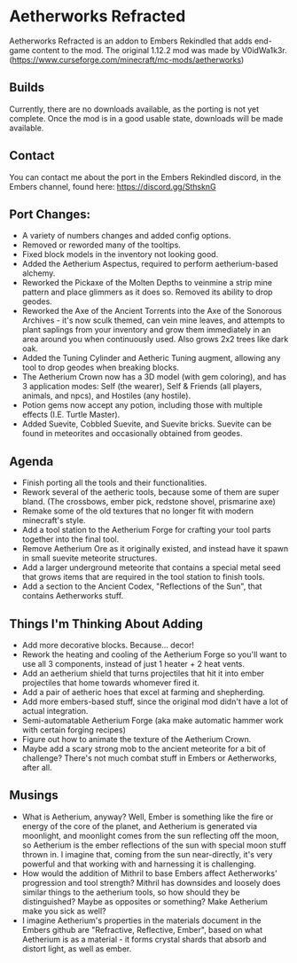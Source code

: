 # Aetherworks Refracted
Aetherworks Refracted is an addon to Embers Rekindled that adds end-game content to the mod. The original 1.12.2 mod was made by V0idWa1k3r. (https://www.curseforge.com/minecraft/mc-mods/aetherworks)

## Builds
Currently, there are no downloads available, as the porting is not yet complete. Once the mod is in a good usable state, downloads will be made available.

## Contact
You can contact me about the port in the Embers Rekindled discord, in the Embers channel, found here: https://discord.gg/SthsknG

## Port Changes:
- A variety of numbers changes and added config options.
- Removed or reworded many of the tooltips.
- Fixed block models in the inventory not looking good.
- Added the Aetherium Aspectus, required to perform aetherium-based alchemy.
- Reworked the Pickaxe of the Molten Depths to veinmine a strip mine pattern and place glimmers as it does so. Removed its ability to drop geodes.
- Reworked the Axe of the Ancient Torrents into the Axe of the Sonorous Archives - it's now sculk themed, can vein mine leaves, and attempts to plant saplings from your inventory and grow them immediately in an area around you when continuously used. Also grows 2x2 trees like dark oak.
- Added the Tuning Cylinder and Aetheric Tuning augment, allowing any tool to drop geodes when breaking blocks.
- The Aetherium Crown now has a 3D model (with gem coloring), and has 3 application modes: Self (the wearer), Self & Friends (all players, animals, and npcs), and Hostiles (any hostile).
- Potion gems now accept any potion, including those with multiple effects (I.E. Turtle Master).
- Added Suevite, Cobbled Suevite, and Suevite bricks. Suevite can be found in meteorites and occasionally obtained from geodes.

## Agenda
- Finish porting all the tools and their functionalities.
- Rework several of the aetheric tools, because some of them are super bland. (The crossbows, ember pick, redstone shovel, prismarine axe)
- Remake some of the old textures that no longer fit with modern minecraft's style.
- Add a tool station to the Aetherium Forge for crafting your tool parts together into the final tool.
- Remove Aetherium Ore as it originally existed, and instead have it spawn in small suevite meteorite structures.
- Add a larger underground meteorite that contains a special metal seed that grows items that are required in the tool station to finish tools.
- Add a section to the Ancient Codex, "Reflections of the Sun", that contains Aetherworks stuff.

## Things I'm Thinking About Adding
- Add more decorative blocks. Because... decor!
- Rework the heating and cooling of the Aetherium Forge so you'll want to use all 3 components, instead of just 1 heater + 2 heat vents.
- Add an aetherium shield that turns projectiles that hit it into ember projectiles that home towards whomever fired it.
- Add a pair of aetheric hoes that excel at farming and shepherding.
- Add more embers-based stuff, since the original mod didn't have a lot of actual integration.
- Semi-automatable Aetherium Forge (aka make automatic hammer work with certain forging recipes)
- Figure out how to animate the texture of the Aetherium Crown.
- Maybe add a scary strong mob to the ancient meteorite for a bit of challenge? There's not much combat stuff in Embers or Aetherworks, after all.

## Musings
- What is Aetherium, anyway? Well, Ember is something like the fire or energy of the core of the planet, and Aetherium is generated via moonlight, and moonlight comes from the sun reflecting off the moon, so Aetherium is the ember reflections of the sun with special moon stuff thrown in. I imagine that, coming from the sun near-directly, it's very powerful and that working with and harnessing it is challenging.
- How would the addition of Mithril to base Embers affect Aetherworks' progression and tool strength? Mithril has downsides and loosely does similar things to the aetherium tools, so how should they be distinguished? Maybe as opposites or something? Make Aetherium make you sick as well?
- I imagine Aetherium's properties in the materials document in the Embers github are "Refractive, Reflective, Ember", based on what Aetherium is as a material - it forms crystal shards that absorb and distort light, as well as ember.